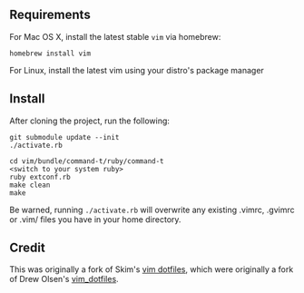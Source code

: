 ## Requirements

For Mac OS X, install the latest stable `vim` via homebrew:

    homebrew install vim

For Linux, install the latest vim using your distro's package manager

## Install

After cloning the project, run the following:

    git submodule update --init
    ./activate.rb

    cd vim/bundle/command-t/ruby/command-t
    <switch to your system ruby>
    ruby extconf.rb
    make clean
    make

Be warned, running `./activate.rb` will overwrite any existing .vimrc, .gvimrc or .vim/ files you
have in your home directory.

## Credit

This was originally a fork of Skim's [vim dotfiles](https://github.com/sl4m/vim-dotfiles),
which were originally a fork of Drew Olsen's [vim_dotfiles](https://github.com/drewolson/vim_dotfiles).
